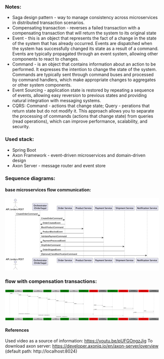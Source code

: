 ### Notes: 
- Saga design pattern - way to manage consistency across microservices in distributed transaction scenarios.
- Compensating transaction - reverses a failed transaction with a compensating transaction that will return the system to its original state
- Event - this is an object that represents the fact of a change in the state of the system that has already occurred. Events are dispatched when the system has successfully changed its state as a result of a command. Events are typically propagated through an event system, allowing other components to react to changes.
- Command - is an object that contains information about an action to be performed. It expresses the intention to change the state of the system. Commands are typically sent through command buses and processed by command handlers, which make appropriate changes to aggregates or other system components.
- Event Sourcing - application state is restored by repeating a sequence of events, allowing easy reversion to previous states and providing natural integration with messaging systems.
- CQRS: Command - actions that change state; Query - perations that return state but do not modify it. This approach allows you to separate the processing of commands (actions that change state) from queries (read operations), which can improve performance, scalability, and security.

### Used stack:
- Spring Boot
- Axon Framework - event-driven microservices and domain-driven design
- Axon Server - message router and event store

### Sequence diagrams:

#### base microservices flow communication:
![microservice-communication-sequence-diagram.png](saga-orchestration-sequence-diagram.png)
### flow with compensation transactions:
![sequence-diagram.png](sequence-diagram.png)

#### References
Used video as a source of information: https://youtu.be/pUFGOngzJig
To download axon server: https://developer.axoniq.io/en/axon-server/overview (default path: http://localhost:8024)

